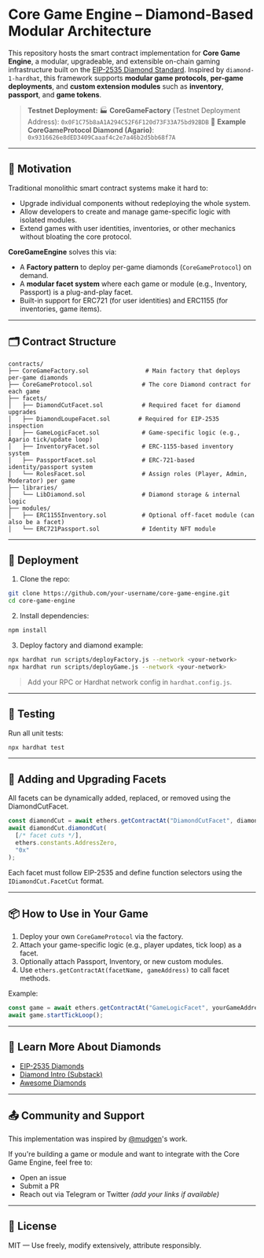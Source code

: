 # Core Game Engine – Diamond-Based Modular Architecture

This repository hosts the smart contract implementation for **Core Game Engine**, a modular, upgradeable, and extensible on-chain gaming infrastructure built on the [EIP-2535 Diamond Standard](https://eips.ethereum.org/EIPS/eip-2535). Inspired by `diamond-1-hardhat`, this framework supports **modular game protocols**, **per-game deployments**, and **custom extension modules** such as **inventory**, **passport**, and **game tokens**.

> **Testnet Deployment:**
> 🏭 **CoreGameFactory** (Testnet Deployment Address): `0x0F1C75b8aA1A294C52F6F120d73F33A75bd92BDB`
> 💠 **Example CoreGameProtocol Diamond (Agario)**: `0x9316626e8dED3409Caaaf4c2e7a46b2d5bb68f7A`


---

## 🧱 Motivation

Traditional monolithic smart contract systems make it hard to:

- Upgrade individual components without redeploying the whole system.
- Allow developers to create and manage game-specific logic with isolated modules.
- Extend games with user identities, inventories, or other mechanics without bloating the core protocol.

**CoreGameEngine** solves this via:

- A **Factory pattern** to deploy per-game diamonds (`CoreGameProtocol`) on demand.
- A **modular facet system** where each game or module (e.g., Inventory, Passport) is a plug-and-play facet.
- Built-in support for ERC721 (for user identities) and ERC1155 (for inventories, game items).

---

## 🗂️ Contract Structure

```
contracts/
├── CoreGameFactory.sol                # Main factory that deploys per-game diamonds
├── CoreGameProtocol.sol              # The core Diamond contract for each game
├── facets/
│   ├── DiamondCutFacet.sol           # Required facet for diamond upgrades
│   ├── DiamondLoupeFacet.sol        # Required for EIP-2535 inspection
│   ├── GameLogicFacet.sol            # Game-specific logic (e.g., Agario tick/update loop)
│   ├── InventoryFacet.sol            # ERC-1155-based inventory system
│   ├── PassportFacet.sol             # ERC-721-based identity/passport system
│   └── RolesFacet.sol                # Assign roles (Player, Admin, Moderator) per game
├── libraries/
│   └── LibDiamond.sol                # Diamond storage & internal logic
├── modules/
│   ├── ERC1155Inventory.sol          # Optional off-facet module (can also be a facet)
│   └── ERC721Passport.sol            # Identity NFT module
```

---

## 🚀 Deployment

1. Clone the repo:
```bash
git clone https://github.com/your-username/core-game-engine.git
cd core-game-engine
```

2. Install dependencies:
```bash
npm install
```

3. Deploy factory and diamond example:
```bash
npx hardhat run scripts/deployFactory.js --network <your-network>
npx hardhat run scripts/deployGame.js --network <your-network>
```

> Add your RPC or Hardhat network config in `hardhat.config.js`.

---

## 🧪 Testing

Run all unit tests:

```bash
npx hardhat test
```

---

## 🧩 Adding and Upgrading Facets

All facets can be dynamically added, replaced, or removed using the DiamondCutFacet.

```js
const diamondCut = await ethers.getContractAt("DiamondCutFacet", diamondAddress);
await diamondCut.diamondCut(
  [/* facet cuts */],
  ethers.constants.AddressZero,
  "0x"
);
```

Each facet must follow EIP-2535 and define function selectors using the `IDiamondCut.FacetCut` format.

---

## 📦 How to Use in Your Game

1. Deploy your own `CoreGameProtocol` via the factory.
2. Attach your game-specific logic (e.g., player updates, tick loop) as a facet.
3. Optionally attach Passport, Inventory, or new custom modules.
4. Use `ethers.getContractAt(facetName, gameAddress)` to call facet methods.

Example:
```js
const game = await ethers.getContractAt("GameLogicFacet", yourGameAddress);
await game.startTickLoop();
```

---

## 📘 Learn More About Diamonds

- [EIP-2535 Diamonds](https://eips.ethereum.org/EIPS/eip-2535)
- [Diamond Intro (Substack)](https://eip2535diamonds.substack.com/p/introduction-to-the-diamond-standard)
- [Awesome Diamonds](https://github.com/mudgen/awesome-diamonds)

---

## 📤 Community and Support

This implementation was inspired by [@mudgen](https://twitter.com/mudgen)'s work.

If you're building a game or module and want to integrate with the Core Game Engine, feel free to:

- Open an issue
- Submit a PR
- Reach out via Telegram or Twitter *(add your links if available)*

---

## 🪪 License

MIT — Use freely, modify extensively, attribute responsibly.
